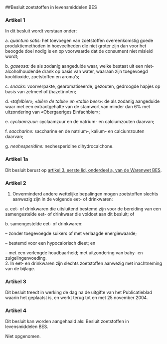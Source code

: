 <meta http-equiv='Content-Type' content='text/html; charset=utf-8' />

##Besluit zoetstoffen in levensmiddelen BES

### Artikel  1  

In dit besluit wordt verstaan onder: 

a.  *quantum satis:* het toevoegen van zoetstoffen overeenkomstig goede produktiemethoden in hoeveelheden die niet groter zijn dan voor het beoogde doel nodig is en op voorwaarde dat de consument niet misleid wordt;  

b.  *gaseosa:* de als zodanig aangeduide waar, welke bestaat uit een niet-alcoholhoudende drank op basis van water, waaraan zijn toegevoegd kooldioxide, zoetstoffen en aroma’s;  

c.  *snacks:* voorverpakte, gearomatiseerde, gezouten, gedroogde hapjes op basis van zetmeel of (hazel)noten;  

d.  *«tafelbier», «bière de table» en «table beer»:* de als zodanig aangeduide waar met een extractgehalte van de stamwort van minder dan 6% met uitzondering van «Obergaeriges Einfachbier»;  

e.  *cyclaamzuur:* cyclaamzuur en de natrium- en calciumzouten daarvan;  

f.  *saccharine:* saccharine en de natrium-, kalium- en calciumzouten daarvan;  

g.  *neohesperidine:* neohesperidine dihydrocalchone.   

### Artikel  1a  

Dit besluit berust op [artikel 3, eerste lid, onderdeel a, van de Warenwet BES](../../../../../../../wet-BES/warenwet/bes/BWBR0028619/README.md). 

### Artikel  2  

1.  Onverminderd andere wettelijke bepalingen mogen zoetstoffen slechts aanwezig zijn in de volgende eet- of drinkwaren: 

a. eet- of drinkwaren die uitsluitend bestemd zijn voor de bereiding van een samengestelde eet- of drinkwaar die voldoet aan dit besluit; of  

b. samengestelde eet- of drinkwaren: 

– zonder toegevoegde suikers of met verlaagde energiewaarde;  

– bestemd voor een hypocalorisch dieet; en  

– met een verlengde houdbaarheid;     met uitzondering van baby- en zuigelingenvoeding.   
2.  In eet- en drinkwaren zijn slechts zoetstoffen aanwezig met inachtneming van de bijlage.  

### Artikel  3  

Dit besluit treedt in werking de dag na de uitgifte van het Publicatieblad waarin het geplaatst is, en werkt terug tot en met 25 november 2004. 

### Artikel  4  

Dit besluit kan worden aangehaald als: Besluit zoetstoffen in levensmiddelen BES. 

Niet opgenomen.

